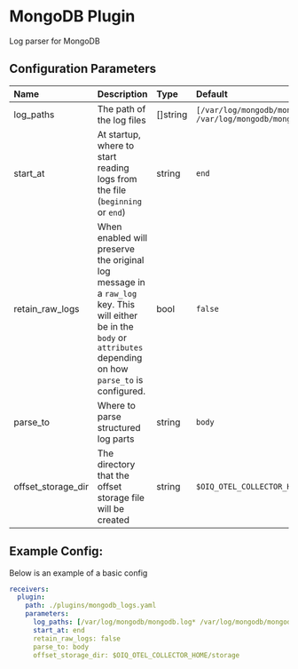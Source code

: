 # MongoDB Plugin

Log parser for MongoDB

## Configuration Parameters

| Name | Description | Type | Default | Required | Values |
|:-- |:-- |:-- |:-- |:-- |:-- |
| log_paths | The path of the log files | []string | `[/var/log/mongodb/mongodb.log* /var/log/mongodb/mongod.log*]` | false |  |
| start_at | At startup, where to start reading logs from the file (`beginning` or `end`) | string | `end` | false | `beginning`, `end` |
| retain_raw_logs | When enabled will preserve the original log message in a `raw_log` key. This will either be in the `body` or `attributes` depending on how `parse_to` is configured. | bool | `false` | false |  |
| parse_to | Where to parse structured log parts | string | `body` | false | `body`, `attributes` |
| offset_storage_dir | The directory that the offset storage file will be created | string | `$OIQ_OTEL_COLLECTOR_HOME/storage` | false |  |

## Example Config:

Below is an example of a basic config

```yaml
receivers:
  plugin:
    path: ./plugins/mongodb_logs.yaml
    parameters:
      log_paths: [/var/log/mongodb/mongodb.log* /var/log/mongodb/mongod.log*]
      start_at: end
      retain_raw_logs: false
      parse_to: body
      offset_storage_dir: $OIQ_OTEL_COLLECTOR_HOME/storage
```
